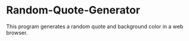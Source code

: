 # Random-Quote-Generator

This program generates a random quote and background color in a web browser.
